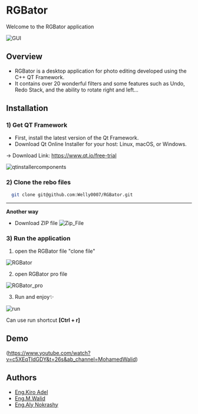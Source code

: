# RGBator
Welcome to the RGBator application

![GUI](https://github.com/Welly0007/RGBator/assets/91737992/acd6b1c8-424a-4aea-b155-1b3f5ef6c46c)

## Overview

- RGBator is a desktop application for photo editing developed using the C++ QT Framework. 
- It contains over 20 wonderful filters and some features such as Undo, Redo Stack, and the ability to rotate right and left...

## Installation

### 1) Get QT Framework
- First, install the latest version of the Qt Framework.
- Download Qt Online Installer for your host: Linux, macOS, or Windows.
  
-> Download Link: https://www.qt.io/free-trial
  
![qtinstallercomponents](https://github.com/Welly0007/RGBator/assets/91737992/ba0be8f1-cc96-4fe6-988e-f555a0471a90)

### 2) Clone the rebo files
```bash
  git clone git@github.com:Welly0007/RGBator.git
```
*** 
**Another way**
- Download ZIP file
![Zip_File](https://github.com/Welly0007/RGBator/assets/91737992/15d98524-b529-42d3-a08b-173db65234a1)

### 3) Run the application
1) open the RGBator file "clone file"

![RGBator](https://github.com/Welly0007/RGBator/assets/91737992/f78faba5-f2aa-4c20-9ef5-8cfed7c91d37)

2) open RGBator pro file

![RGBator_pro](https://github.com/Welly0007/RGBator/assets/91737992/7507c8f3-59ad-4ea4-ae2d-0844e89282fc)


3) Run and enjoy✨
  
![run](https://github.com/Welly0007/RGBator/assets/91737992/0382bd66-673d-4cfd-9c05-5a85fd7940d9)


Can use run shortcut **[Ctrl + r]**

## Demo

(https://www.youtube.com/watch?v=c5XEqTIdGDY&t=26s&ab_channel=MohamedWalid)

## Authors

- [Eng.Kiro Adel](https://github.com/Kiro0oz)
- [Eng.M.Walid](https://github.com/Welly0007)
- [Eng.Aly Nokrashy](https://github.com/AlyNokrashy)
